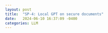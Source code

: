 ```yaml
---
layout: post
title:  "SP-4: Local GPT on secure documents"
date:   2024-06-10 16:37:09 -0400
categories: LLM
---
```

